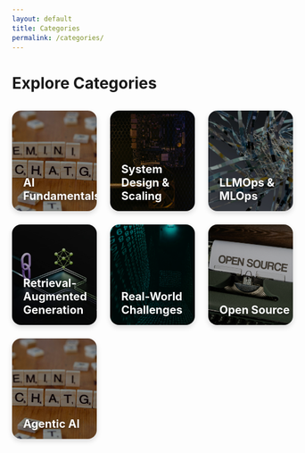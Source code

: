 ```yaml
---
layout: default
title: Categories
permalink: /categories/
---
```


<style>
.categories-grid {
  display: grid;
  grid-template-columns: repeat(3, 1fr);
  gap: 1.5rem;
  margin-top: 2rem;
  max-width: 1200px;
  margin-left: auto;
  margin-right: auto;
}

@media (max-width: 768px) {
  .categories-grid {
    grid-template-columns: repeat(2, 1fr);
  }
}

@media (max-width: 480px) {
  .categories-grid {
    grid-template-columns: 1fr;
  }
}

.category-card {
  position: relative;
  overflow: hidden;
  border-radius: 16px;
  box-shadow: 0 4px 10px rgba(0,0,0,0.15);
  transition: transform 0.3s ease, box-shadow 0.3s ease;
}

.category-card:hover {
  transform: translateY(-5px);
  box-shadow: 0 8px 20px rgba(0,0,0,0.25);
}

.category-card img {
  width: 100%;
  height: 180px;
  object-fit: cover;
  display: block;
  filter: brightness(70%);
  transition: filter 0.3s ease;
}

.category-card:hover img {
  filter: brightness(55%);
}

.category-name {
  position: absolute;
  bottom: 15px;
  left: 20px;
  color: #fff;
  font-size: 1.25rem;
  font-weight: 700;
  text-shadow: 0 2px 6px rgba(0,0,0,0.5);
}
</style>

<h1>Explore Categories</h1>

<div class="categories-grid">

  <!-- AI Fundamentals Category Card -->
  <a href="/categories/ai-fundamentals" class="category-card">
    <img src="/assets/images/categories/ai-fundamentals.jpg" alt="AI Fundamentals">
    <div class="category-name">AI Fundamentals</div>
  </a>

  <!-- System Design & Scaling Category Card -->
  <a href="/categories/system-design" class="category-card">
    <img src="/assets/images/categories/system-design.jpg" alt="System Design & Scaling">
    <div class="category-name">System Design & Scaling</div>
  </a>

  <!-- LLMOps & MLOps Category Card -->
  <a href="/categories/llmops" class="category-card">
    <img src="/assets/images/categories/llmops.jpg" alt="LLMOps & MLOps">
    <div class="category-name">LLMOps & MLOps</div>
  </a>

  <!-- RAG & Agentic AI Category Card -->
  <a href="/categories/rag-agents" class="category-card">
    <img src="/assets/images/categories/rag.jpg" alt="RAG & Agentic AI">
    <div class="category-name">Retrieval-Augmented Generation</div>
  </a>

  <!-- Real-World Challenges Category Card -->
  <a href="/categories/real-world" class="category-card">
    <img src="/assets/images/categories/real-world.jpg" alt="Real-World Challenges">
    <div class="category-name">Real-World Challenges</div>
  </a>

  <!-- Open Source Category Card -->
  <a href="/categories/open-source" class="category-card">
    <img src="/assets/images/categories/open-source.jpg" alt="Open Source">
    <div class="category-name">Open Source</div>
  </a>

  <!-- Agentic AI Category Card -->
  <a href="/categories/agentic-ai" class="category-card">
    <img src="/assets/images/categories/agentic-ai.jpg" alt="Agentic AI">
    <div class="category-name">Agentic AI</div>
  </a>

</div>
